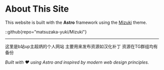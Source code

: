 # About This Site

This website is built with the **Astro** framework using the [Mizuki](https://github.com/matsuzaka-yuki/mizuki) theme.

::github{repo="matsuzaka-yuki/Mizuki"}

---

这里是b站up主超炳的个人网站
主要用来发布资源如汉化补丁
资源在TG群组均有备份

*Built with ❤️ using Astro and inspired by modern web design principles.*